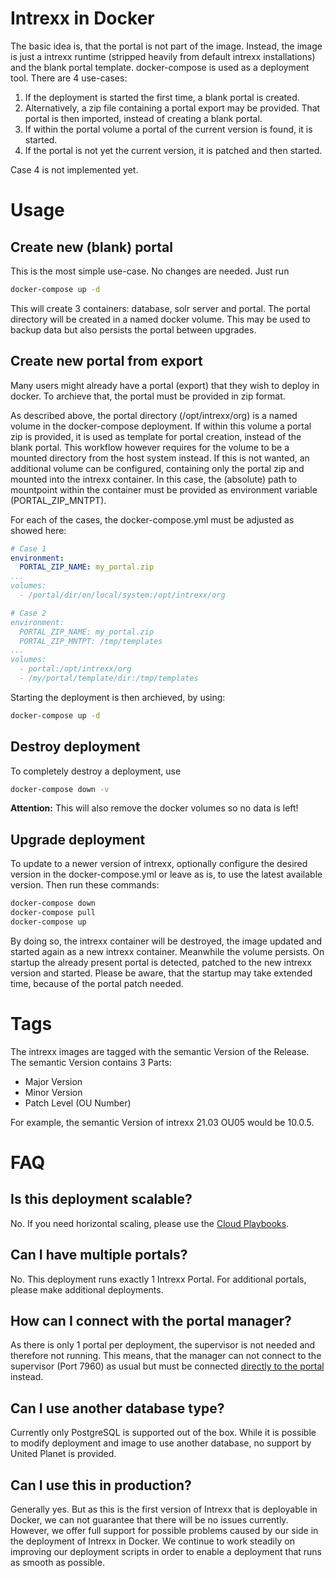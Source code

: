 # Intrexx in Docker
The basic idea is, that the portal is not part of the image. Instead, the image is just a intrexx runtime (stripped heavily from default intrexx installations) and the blank portal template. docker-compose is used as a deployment tool.
There are 4 use-cases:

1. If the deployment is started the first time, a blank portal is created.
2. Alternatively, a zip file containing a portal export may be provided. That portal is then imported, instead of creating a blank portal.
3. If within the portal volume a portal of the current version is found, it is started.
4. If the portal is not yet the current version, it is patched and then started.

Case 4 is not implemented yet.

# Usage
## Create new (blank) portal
This is the most simple use-case. No changes are needed. Just run
```bash
docker-compose up -d
```

This will create 3 containers: database, solr server and portal.
The portal directory will be created in a named docker volume. This may be used to backup data but also persists the portal between upgrades.

## Create new portal from export
Many users might already have a portal (export) that they wish to deploy in docker. To archieve that, the portal must be provided in zip format.

As described above, the portal directory (/opt/intrexx/org) is a named volume in the docker-compose deployment. If within this volume a portal zip is provided, it is used as template for portal creation, instead of the blank portal. This workflow however requires for the volume to be a mounted directory from the host system instead. If this is not wanted, an additional volume can be configured, containing only the portal zip and mounted into the intrexx container. In this case, the (absolute) path to mountpoint within the container must be provided as environment variable (PORTAL_ZIP_MNTPT).

For each of the cases, the docker-compose.yml must be adjusted as showed here:
```yml
# Case 1
environment:
  PORTAL_ZIP_NAME: my_portal.zip
...
volumes:
  - /portal/dir/on/local/system:/opt/intrexx/org

# Case 2
environment:
  PORTAL_ZIP_NAME: my_portal.zip
  PORTAL_ZIP_MNTPT: /tmp/templates
...
volumes:
  - portal:/opt/intrexx/org
  - /my/portal/template/dir:/tmp/templates
```

Starting the deployment is then archieved, by using:
```bash
docker-compose up -d
```

## Destroy deployment
To completely destroy a deployment, use
```bash
docker-compose down -v
```
__Attention:__ This will also remove the docker volumes so no data is left!

## Upgrade deployment
To update to a newer version of intrexx, optionally configure the desired version in the docker-compose.yml or leave as is, to use the latest available version. Then run these commands:

```bash
docker-compose down
docker-compose pull
docker-compose up
```

By doing so, the intrexx container will be destroyed, the image updated and started again as a new intrexx container. Meanwhile the volume persists. On startup the already present portal is detected, patched to the new intrexx version and started.
Please be aware, that the startup may take extended time, because of the portal patch needed.

# Tags
The intrexx images are tagged with the semantic Version of the Release. The semantic Version contains 3 Parts:
- Major Version
- Minor Version
- Patch Level (OU Number)

For example, the semantic Version of intrexx 21.03 OU05 would be 10.0.5.

# FAQ
## Is this deployment scalable?
No. If you need horizontal scaling, please use the [Cloud Playbooks](https://github.com/UnitedPlanet/intrexx-cloud-playbooks).

## Can I have multiple portals?
No. This deployment runs exactly 1 Intrexx Portal. For additional portals, please make additional deployments.

## How can I connect with the portal manager?
As there is only 1 portal per deployment, the supervisor is not needed and therefore not running. This means, that the manager can not connect to the supervisor (Port 7960) as usual but must be connected [directly to the portal](https://onlinehelp.unitedplanet.com/intrexx/10000/de-de/Content/Onlinehelp-Intrexx/helpfiles/de.uplanet.lucy.client.lucymanager.portaldirect.ConnectPage.html) instead.

## Can I use another database type?
Currently only PostgreSQL is supported out of the box. While it is possible to modify deployment and image to use another database, no support by United Planet is provided.

## Can I use this in production?
Generally yes. But as this is the first version of Intrexx that is deployable in Docker, we can not guarantee that there will be no issues currently. However, we offer full support for possible problems caused by our side in the deployment of Intrexx in Docker. We continue to work steadily on improving our deployment scripts in order to enable a deployment that runs as smooth as possible.

